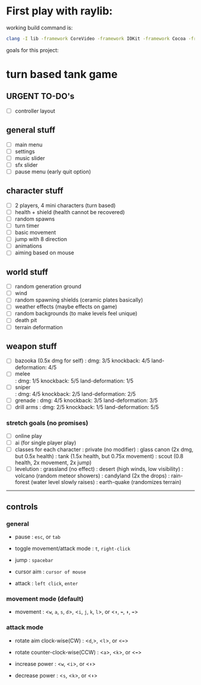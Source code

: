 # First play with raylib:

working build command is:

```bash
clang -I lib -framework CoreVideo -framework IOKit -framework Cocoa -framework GLUT -framework OpenGL ./lib/libraylib.a ./src/main.cpp -o CLICKTHISDUMMY
```

goals for this project:

# turn based tank game

## URGENT TO-DO's

- [ ] controller layout

## general stuff

- [ ] main menu
- [ ] settings
- [ ] music slider
- [ ] sfx slider
- [ ] pause menu (early quit option)

## character stuff

- [ ] 2 players, 4 mini characters (turn based)
- [ ] health + shield (health cannot be recovered)
- [ ] random spawns
- [ ] turn timer
- [ ] basic movement
- [ ] jump with 8 direction
- [ ] animations
- [ ] aiming based on mouse

## world stuff

- [ ] random generation ground
- [ ] wind
- [ ] random spawning shields (ceramic plates basically)
- [ ] weather effects (maybe effects on game)
- [ ] random backgrounds (to make levels feel unique)
- [ ] death pit
- [ ] terrain deformation

## weapon stuff

- [ ] bazooka (0.5x dmg for self)
      : dmg: 3/5 knockback: 4/5 land-deformation: 4/5
- [ ] melee  
       : dmg: 1/5 knockback: 5/5 land-deformation: 1/5
- [ ] sniper  
       : dmg: 4/5 knockback: 2/5 land-deformation: 2/5
- [ ] grenade
      : dmg: 4/5 knockback: 3/5 land-deformation: 3/5
- [ ] drill arms
      : dmg: 2/5 knockback: 1/5 land-deformation: 5/5

### stretch goals (no promises)

- [ ] online play
- [ ] ai (for single player play)
- [ ] classes for each character
      : private (no modifier)
      : glass canon (2x dmg, but 0.5x health)
      : tank (1.5x health, but 0.75x movement)
      : scout (0.8 health, 2x movement, 2x jump)
- [ ] levelution
      : grassland (no effect)
      : desert (high winds, low visibility)
      : volcano (random meteor showers)
      : candyland (2x the drops)
      : rain-forest (water level slowly raises)
      : earth-quake (randomizes terrain)

---

## controls

### general

- pause
  : `esc`, or `tab`

- toggle movement/attack mode
  : `t`, `right-click`

- jump
  : `spacebar`

- cursor aim
  : `cursor of mouse`

- attack
  : `left click`, `enter`

### movement mode (default)

- movement
  : <`w`, `a`, `s`, `d`>, <`i`, `j`, `k`, `l`>, or <`⬆️`, `⬅️`, `⬇️`, `➡️`>

### attack mode

- rotate aim clock-wise(CW)
  : <`d`,>, <`l`>, or <`➡️`>

- rotate counter-clock-wise(CCW)
  : <`a`>, <`k`>, or <`⬅️`>

- increase power
  : <`w`, <`i`>, or <`⬆️`>

- decrease power
  : <`s`, <`k`>, or <`⬇️`>
